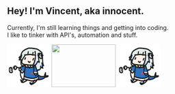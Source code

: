 ## Hey! I'm Vincent, aka innocent.

Currently, I'm still learning things  and getting into coding.  
I like to tinker with API's, automation and stuff.

<img src="https://raw.githubusercontent.com/innocentDE/innocentDE/main/.github/yep_thats_me_when_coding.gif" width="100" height="100"> <img src="https://github-readme-stats.vercel.app/api/top-langs/?username=innocentDE" width="150" height="100"> <img src="https://raw.githubusercontent.com/innocentDE/innocentDE/main/.github/yep_thats_me_when_coding.gif" width="100" height="100">

